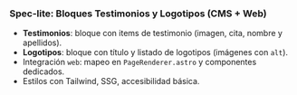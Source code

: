 ### Spec-lite: Bloques Testimonios y Logotipos (CMS + Web)

- **Testimonios**: bloque con items de testimonio (imagen, cita, nombre y apellidos).
- **Logotipos**: bloque con título y listado de logotipos (imágenes con `alt`).
- Integración `web`: mapeo en `PageRenderer.astro` y componentes dedicados.
- Estilos con Tailwind, SSG, accesibilidad básica.


